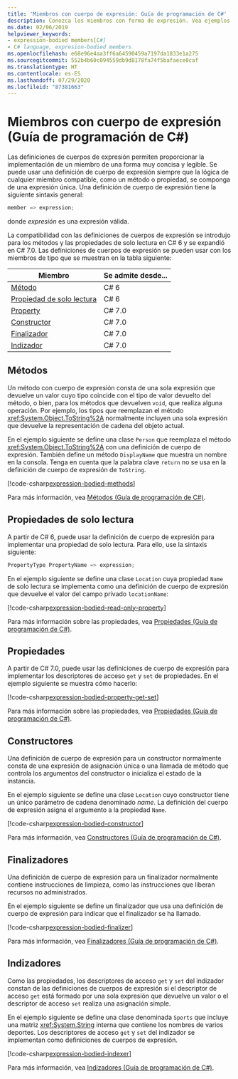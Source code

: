 ```yaml
---
title: 'Miembros con cuerpo de expresión: Guía de programación de C#'
description: Conozca los miembros con forma de expresión. Vea ejemplos de código que usan la definición de cuerpo de expresiones para propiedades, constructores, finalizadores, etc.
ms.date: 02/06/2019
helpviewer_keywords:
- expression-bodied members[C#]
- C# language, expresion-bodied members
ms.openlocfilehash: e68e96e4aa3ff6a64590459a7197da1833e1a275
ms.sourcegitcommit: 552b4b60c094559db9d8178fa74f5bafaece0caf
ms.translationtype: HT
ms.contentlocale: es-ES
ms.lasthandoff: 07/29/2020
ms.locfileid: "87381663"
---
```

# <a name="expression-bodied-members-c-programming-guide"></a>Miembros con cuerpo de expresión (Guía de programación de C#)

Las definiciones de cuerpos de expresión permiten proporcionar la implementación de un miembro de una forma muy concisa y legible. Se puede usar una definición de cuerpo de expresión siempre que la lógica de cualquier miembro compatible, como un método o propiedad, se componga de una expresión única. Una definición de cuerpo de expresión tiene la siguiente sintaxis general:

```csharp
member => expression;
```

donde *expresión* es una expresión válida.

La compatibilidad con las definiciones de cuerpos de expresión se introdujo para los métodos y las propiedades de solo lectura en C# 6 y se expandió en C# 7.0. Las definiciones de cuerpos de expresión se pueden usar con los miembros de tipo que se muestran en la tabla siguiente:

|Miembro  |Se admite desde... |
|---------|---------|
|[Método](#methods)  |C# 6 |
|[Propiedad de solo lectura](#read-only-properties)   |C# 6  |
|[Property](#properties)  |C# 7.0 |
|[Constructor](#constructors)   |C# 7.0 |
|[Finalizador](#finalizers)     |C# 7.0 |
|[Indizador](#indexers)       |C# 7.0 |

## <a name="methods"></a>Métodos

Un método con cuerpo de expresión consta de una sola expresión que devuelve un valor cuyo tipo coincide con el tipo de valor devuelto del método, o bien, para los métodos que devuelven `void`, que realiza alguna operación. Por ejemplo, los tipos que reemplazan el método <xref:System.Object.ToString%2A> normalmente incluyen una sola expresión que devuelve la representación de cadena del objeto actual.

En el ejemplo siguiente se define una clase `Person` que reemplaza el método <xref:System.Object.ToString%2A> con una definición de cuerpo de expresión. También define un método `DisplayName` que muestra un nombre en la consola. Tenga en cuenta que la palabra clave `return` no se usa en la definición de cuerpo de expresión de `ToString`.

[!code-csharp[expression-bodied-methods](../../../../samples/snippets/csharp/programming-guide/classes-and-structs/expr-bodied-methods.cs)]  

Para más información, vea [Métodos (Guía de programación de C#)](../classes-and-structs/methods.md).

## <a name="read-only-properties"></a>Propiedades de solo lectura

A partir de C# 6, puede usar la definición de cuerpo de expresión para implementar una propiedad de solo lectura. Para ello, use la sintaxis siguiente:

```csharp
PropertyType PropertyName => expression;
```

En el ejemplo siguiente se define una clase `Location` cuya propiedad `Name` de solo lectura se implementa como una definición de cuerpo de expresión que devuelve el valor del campo privado `locationName`:

[!code-csharp[expression-bodied-read-only-property](../../../../samples/snippets/csharp/programming-guide/classes-and-structs/expr-bodied-readonly.cs#1)]  

Para más información sobre las propiedades, vea [Propiedades (Guía de programación de C#)](../classes-and-structs/properties.md).

## <a name="properties"></a>Propiedades

A partir de C# 7.0, puede usar las definiciones de cuerpo de expresión para implementar los descriptores de acceso `get` y `set` de propiedades. En el ejemplo siguiente se muestra cómo hacerlo:

[!code-csharp[expression-bodied-property-get-set](../../../../samples/snippets/csharp/programming-guide/classes-and-structs/expr-bodied-ctor.cs#1)]

Para más información sobre las propiedades, vea [Propiedades (Guía de programación de C#)](../classes-and-structs/properties.md).

## <a name="constructors"></a>Constructores

Una definición de cuerpo de expresión para un constructor normalmente consta de una expresión de asignación única o una llamada de método que controla los argumentos del constructor o inicializa el estado de la instancia.

En el ejemplo siguiente se define una clase `Location` cuyo constructor tiene un único parámetro de cadena denominado *name*. La definición del cuerpo de expresión asigna el argumento a la propiedad `Name`.

[!code-csharp[expression-bodied-constructor](../../../../samples/snippets/csharp/programming-guide/classes-and-structs/expr-bodied-ctor.cs#1)]  

Para más información, vea [Constructores (Guía de programación de C#)](../classes-and-structs/constructors.md).

## <a name="finalizers"></a>Finalizadores

Una definición de cuerpo de expresión para un finalizador normalmente contiene instrucciones de limpieza, como las instrucciones que liberan recursos no administrados.

En el ejemplo siguiente se define un finalizador que usa una definición de cuerpo de expresión para indicar que el finalizador se ha llamado.

[!code-csharp[expression-bodied-finalizer](../../../../samples/snippets/csharp/programming-guide/classes-and-structs/expr-bodied-destructor.cs#1)]  

Para más información, vea [Finalizadores (Guía de programación de C#)](../classes-and-structs/destructors.md).

## <a name="indexers"></a>Indizadores

Como las propiedades, los descriptores de acceso `get` y `set` del indizador constan de las definiciones de cuerpos de expresión si el descriptor de acceso `get` está formado por una sola expresión que devuelve un valor o el descriptor de acceso `set` realiza una asignación simple.

En el ejemplo siguiente se define una clase denominada `Sports` que incluye una matriz <xref:System.String> interna que contiene los nombres de varios deportes. Los descriptores de acceso `get` y `set` del indizador se implementan como definiciones de cuerpos de expresión.

[!code-csharp[expression-bodied-indexer](../../../../samples/snippets/csharp/programming-guide/classes-and-structs/expr-bodied-indexers.cs#1)]

Para más información, vea [Indizadores (Guía de programación de C#)](../indexers/index.md).
